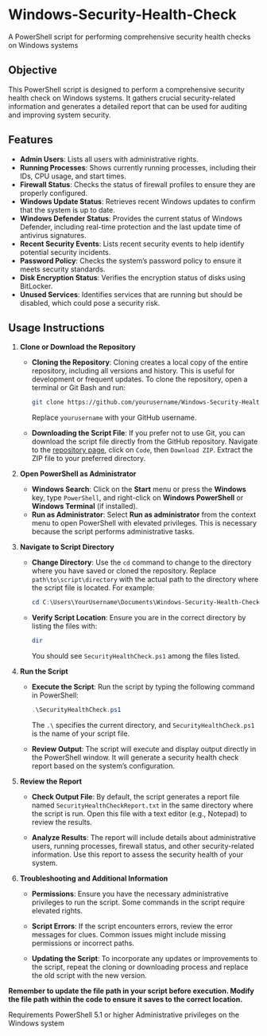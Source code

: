 # Windows-Security-Health-Check
 A PowerShell script for performing comprehensive security health checks on Windows systems


## Objective
This PowerShell script is designed to perform a comprehensive security health check on Windows systems. It gathers crucial security-related information and generates a detailed report that can be used for auditing and improving system security.

## Features
- **Admin Users**: Lists all users with administrative rights.
- **Running Processes**: Shows currently running processes, including their IDs, CPU usage, and start times.
- **Firewall Status**: Checks the status of firewall profiles to ensure they are properly configured.
- **Windows Update Status**: Retrieves recent Windows updates to confirm that the system is up to date.
- **Windows Defender Status**: Provides the current status of Windows Defender, including real-time protection and the last update time of antivirus signatures.
- **Recent Security Events**: Lists recent security events to help identify potential security incidents.
- **Password Policy**: Checks the system’s password policy to ensure it meets security standards.
- **Disk Encryption Status**: Verifies the encryption status of disks using BitLocker.
- **Unused Services**: Identifies services that are running but should be disabled, which could pose a security risk.


## **Usage Instructions**

1. **Clone or Download the Repository**

   - **Cloning the Repository**: Cloning creates a local copy of the entire repository, including all versions and history. This is useful for development or frequent updates. To clone the repository, open a terminal or Git Bash and run:
     ```bash
     git clone https://github.com/yourusername/Windows-Security-Health-Check.git
     ```
     Replace `yourusername` with your GitHub username.

   - **Downloading the Script File**: If you prefer not to use Git, you can download the script file directly from the GitHub repository. Navigate to the [repository page](https://github.com/arjunsaji618/Windows-Security-Health-Check.git), click on `Code`, then `Download ZIP`. Extract the ZIP file to your preferred directory.

2. **Open PowerShell as Administrator**

   - **Windows Search**: Click on the **Start** menu or press the **Windows** key, type `PowerShell`, and right-click on **Windows PowerShell** or **Windows Terminal** (if installed).
   - **Run as Administrator**: Select **Run as administrator** from the context menu to open PowerShell with elevated privileges. This is necessary because the script performs administrative tasks.

3. **Navigate to Script Directory**

   - **Change Directory**: Use the `cd` command to change to the directory where you have saved or cloned the repository. Replace `path\to\script\directory` with the actual path to the directory where the script file is located. For example:
     ```powershell
     cd C:\Users\YourUsername\Documents\Windows-Security-Health-Check
     ```

   - **Verify Script Location**: Ensure you are in the correct directory by listing the files with:
     ```powershell
     dir
     ```
     You should see `SecurityHealthCheck.ps1` among the files listed.

4. **Run the Script**

   - **Execute the Script**: Run the script by typing the following command in PowerShell:
     ```powershell
     .\SecurityHealthCheck.ps1
     ```
     The `.\` specifies the current directory, and `SecurityHealthCheck.ps1` is the name of your script file.

   - **Review Output**: The script will execute and display output directly in the PowerShell window. It will generate a security health check report based on the system’s configuration.

5. **Review the Report**

   - **Check Output File**: By default, the script generates a report file named `SecurityHealthCheckReport.txt` in the same directory where the script is run. Open this file with a text editor (e.g., Notepad) to review the results.

   - **Analyze Results**: The report will include details about administrative users, running processes, firewall status, and other security-related information. Use this report to assess the security health of your system.

6. **Troubleshooting and Additional Information**

   - **Permissions**: Ensure you have the necessary administrative privileges to run the script. Some commands in the script require elevated rights.
   - **Script Errors**: If the script encounters errors, review the error messages for clues. Common issues might include missing permissions or incorrect paths.

   - **Updating the Script**: To incorporate any updates or improvements to the script, repeat the cloning or downloading process and replace the old script with the new version.




**Remember to update the file path in your script before execution. Modify the file path within the code to ensure it saves to the correct location.**


Requirements
PowerShell 5.1 or higher
Administrative privileges on the Windows system
